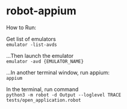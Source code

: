 # robot-appium

How to Run:

Get list of emulators\
`emulator -list-avds`

...Then launch the emulator\
`emulator -avd {EMULATOR_NAME}`

...In another terminal window, run appium:\
`appium`

In the terminal, run command\
`python3 -m robot -d Output --loglevel TRACE tests/open_application.robot` 

